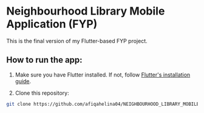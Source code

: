 # Neighbourhood Library Mobile Application (FYP)

This is the final version of my Flutter-based FYP project.

## How to run the app:

1. Make sure you have Flutter installed. If not, follow [Flutter's installation guide](https://flutter.dev/docs/get-started/install).

2. Clone this repository:
```bash
git clone https://github.com/afiqahelina04/NEIGHBOURHOOD_LIBRARY_MOBILE_APP.git
